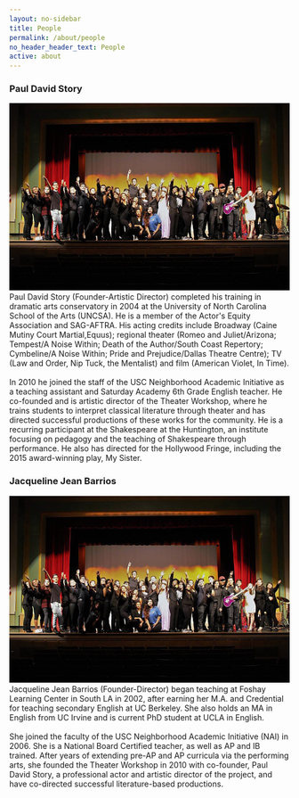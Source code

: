 ```yaml
---
layout: no-sidebar
title: People
permalink: /about/people
no_header_header_text: People
active: about
---
```

<h3>Paul David Story</h3>
<p>
<span class="image left"><img src="../images/dombey.jpg" alt=""></span>
Paul David Story (Founder-Artistic Director) completed his training in dramatic arts conservatory in 2004 at the University of North Carolina School of the Arts (UNCSA). He is a member of the Actor's Equity Association and SAG-AFTRA. His acting credits include Broadway (Caine Mutiny Court Martial,Equus); regional theater (Romeo and Juliet/Arizona; Tempest/A Noise Within; Death of the Author/South Coast Repertory; Cymbeline/A Noise Within; Pride and Prejudice/Dallas Theatre Centre); TV (Law and Order, Nip Tuck, the Mentalist) and film (American Violet, In Time).
<br><br>
In 2010 he joined the staff of the USC Neighborhood Academic Initiative as a teaching assistant and Saturday Academy 6th Grade English teacher. He co-founded and is artistic director of the Theater Workshop, where he trains students to interpret classical literature through theater and has directed successful productions of these works for the community.  He is a recurring participant at the Shakespeare at the Huntington, an institute focusing on pedagogy and the teaching of Shakespeare through performance.  He also has directed for the Hollywood Fringe, including the 2015 award-winning play, My Sister. 
</p>

<h3>Jacqueline Jean Barrios</h3>
<p>
<span class="image right"><img src="../images/dombey.jpg" alt=""></span>
Jacqueline Jean Barrios (Founder-Director) began teaching at Foshay Learning Center in South LA in 2002, after earning her  M.A. and Credential for teaching secondary English at UC Berkeley. She also holds an MA in English from UC Irvine and is current PhD student at UCLA in English.
<br><br>
She joined the faculty of the USC Neighborhood Academic Initiative (NAI) in 2006. She is a National Board Certified teacher, as well as AP and IB trained. After years of extending pre-AP and AP curricula via the performing arts, she founded the Theater Workshop in 2010 with co-founder, Paul David Story, a professional actor and artistic director of the project, and have co-directed successful literature-based productions.  
</p>